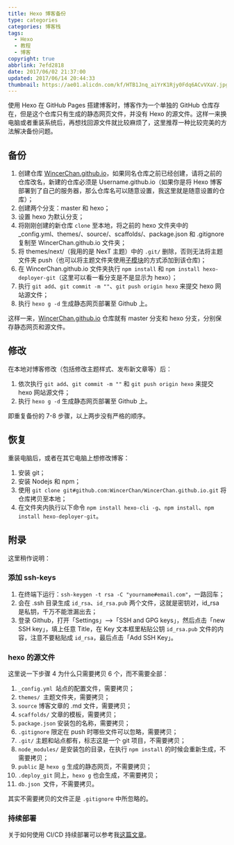 ```yaml
---
title: Hexo 博客备份
type: categories
categories: 博客栈
tags:
  - Hexo
  - 教程
  - 博客
copyright: true
abbrlink: 7efd2818
date: 2017/06/02 21:37:00
updated: 2017/06/14 20:44:33
thumbnail: https://ae01.alicdn.com/kf/HTB1Jnq_aiYrK1Rjy0Fdq6ACvVXaV.jpg
---
```


使用 Hexo 在 GitHub Pages 搭建博客时，博客作为一个单独的 GitHub 仓库存在，但是这个仓库只有生成的静态网页文件，并没有 Hexo 的源文件。这样一来换电脑或者重装系统后，再想找回源文件就比较麻烦了，这里推荐一种比较完美的方法解决备份问题。

<!-- more -->

## 备份

1. 创建仓库 [WincerChan.github.io](https://github.com/WincerChan/MyBlog)，如果同名仓库之前已经创建，请将之前的仓库改名，新建的仓库必须是 Username.github.io（如果你是将 Hexo 博客部署到了自己的服务器，那么仓库名可以随意设置，我这里就是随意设置的仓库）；
2. 创建两个分支：master 和 hexo；
3. 设置 hexo 为默认分支；
4. 将刚刚创建的新仓库 `clone` 至本地，将之前的 hexo 文件夹中的 _config.yml、themes/、source/、scaffolds/、package.json 和 .gitignore 复制至 WincerChan.github.io 文件夹；
5. 将 themes/next/（我用的是 NexT 主题）中的 `.git/` 删除，否则无法将主题文件夹 push（也可以将主题文件夹使用[子模块](https://git-scm.com/book/zh/v1/Git-%E5%B7%A5%E5%85%B7-%E5%AD%90%E6%A8%A1%E5%9D%97)的方式添加到该仓库)；
6. 在 WincerChan.github.io 文件夹执行 `npm install` 和 `npm install hexo-deployer-git`（这里可以看一看分支是不是显示为 hexo）；
7. 执行 `git add`、`git commit -m ""`、`git push origin hexo` 来提交 hexo 网站源文件；
8. 执行 `hexo g -d` 生成静态网页部署至 Github 上。

这样一来，[WincerChan.github.io](https://github.com/WincerChan/MyBlog) 仓库就有 master 分支和 hexo 分支，分别保存静态网页和源文件。

## 修改

在本地对博客修改（包括修改主题样式、发布新文章等）后：

1. 依次执行 `git add`、`git commit -m ""` 和 `git push origin hexo` 来提交 hexo 网站源文件；
2. 执行 `hexo g -d` 生成静态网页部署至 Github 上。

即重复备份的 7-8 步骤，以上两步没有严格的顺序。

## 恢复

重装电脑后，或者在其它电脑上想修改博客：

1. 安装 git；
2. 安装 Nodejs 和 npm；
3. 使用 `git clone git#github.com:WincerChan/WincerChan.github.io.git` 将仓库拷贝至本地；
4. 在文件夹内执行以下命令 `npm install hexo-cli -g`、`npm install`、`npm install hexo-deployer-git`。

## 附录

这里稍作说明：

### 添加 ssh-keys

1. 在终端下运行：`ssh-keygen -t rsa -C "yourname#email.com"`，一路回车；
2. 会在 .ssh 目录生成 `id_rsa`、`id_rsa.pub` 两个文件，这就是密钥对，id_rsa 是私钥，千万不能泄漏出去；
3. 登录 Github，打开「Settings」-->「SSH and GPG keys」，然后点击「new SSH key」，填上任意 Title，在 Key 文本框里粘贴公钥 `id_rsa.pub` 文件的内容，注意不要粘贴成 `id_rsa`，最后点击「Add SSH Key」。

### hexo 的源文件

这里说一下步骤 4 为什么只需要拷贝 6 个，而不需要全部：

1. `_config.yml `站点的配置文件，需要拷贝；
2. `themes/ `主题文件夹，需要拷贝；
3. `source` 博客文章的 .md 文件，需要拷贝；
4. `scaffolds/` 文章的模板，需要拷贝；
5. `package.json` 安装包的名称，需要拷贝；
6. `.gitignore` 限定在 push 时哪些文件可以忽略，需要拷贝；
7. `.git/` 主题和站点都有，标志这是一个 git 项目，不需要拷贝；
8. `node_modules/` 是安装包的目录，在执行 `npm install` 的时候会重新生成，不需要拷贝；
9. `public` 是 `hexo g` 生成的静态网页，不需要拷贝；
10. `.deploy_git` 同上，`hexo g` 也会生成，不需要拷贝；
11. `db.json `文件，不需要拷贝。

其实不需要拷贝的文件正是 `.gitignore` 中所忽略的。

### 持续部署

关于如何使用 CI/CD 持续部署可以参考我[这篇文章](posts/f011ea9c/)。
